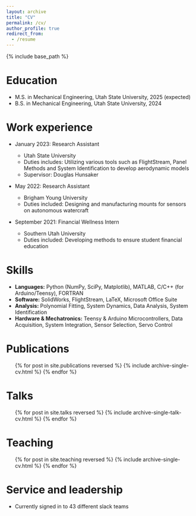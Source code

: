 ```yaml
---
layout: archive
title: "CV"
permalink: /cv/
author_profile: true
redirect_from:
  - /resume
---
```


{% include base_path %}

Education
======
* M.S. in Mechanical Engineering, Utah State University, 2025 (expected)
* B.S. in Mechanical Engineering, Utah State University, 2024

Work experience
======
* January 2023: Research Assistant
  * Utah State University
  * Duties includes: Utilizing various tools such as FlightStream, Panel Methods and System Identification to develop aerodynamic models
  * Supervisor: Douglas Hunsaker

* May 2022: Research Assistant
  * Brigham Young University
  * Duties included: Designing and manufacturing mounts for sensors on autonomous watercraft

* September 2021: Financial Wellness Intern
  * Southern Utah University
  * Duties included: Developing methods to ensure student financial education
  
Skills
======
* **Languages:** Python (NumPy, SciPy, Matplotlib), MATLAB, C/C++ (for Arduino/Teensy), FORTRAN
* **Software:** SolidWorks, FlightStream, LaTeX, Microsoft Office Suite
* **Analysis:** Polynomial Fitting, System Dynamics, Data Analysis, System Identification
* **Hardware & Mechatronics:** Teensy & Arduino Microcontrollers, Data Acquisition, System Integration, Sensor Selection, Servo Control

Publications
======
  <ul>{% for post in site.publications reversed %}
    {% include archive-single-cv.html %}
  {% endfor %}</ul>
  
Talks
======
  <ul>{% for post in site.talks reversed %}
    {% include archive-single-talk-cv.html  %}
  {% endfor %}</ul>
  
Teaching
======
  <ul>{% for post in site.teaching reversed %}
    {% include archive-single-cv.html %}
  {% endfor %}</ul>
  
Service and leadership
======
* Currently signed in to 43 different slack teams
